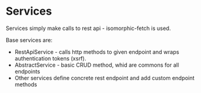 # Services

Services simply make calls to rest api - isomorphic-fetch is used.

Base services are:
* RestApiService - calls http methods to given endpoint and wraps authentication tokens (xsrf).
* AbstractService - basic CRUD method, whid are commons for all endpoints
* Other services define concrete rest endpoint and add custom endpoint methods
